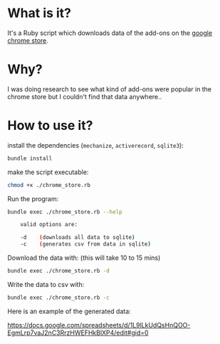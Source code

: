 # What is it?

It's a Ruby script which downloads data of the add-ons on the [google chrome store](https://chrome.google.com/webstore/category/extensions).

# Why?

I was doing research to see what kind of add-ons were popular in the chrome store but I couldn't find that data anywhere..

# How to use it?

install the dependencies (`mechanize`, `activerecord`, `sqlite3`):

```bash
bundle install
```

make the script executable:

```bash
chmod +x ./chrome_store.rb
```

Run the program:

```bash
bundle exec ./chrome_store.rb --help

    valid options are:

    -d    (downloads all data to sqlite)
    -c    (generates csv from data in sqlite)
```

Download the data with:
(this will take 10 to 15 mins)
```bash
bundle exec ./chrome_store.rb -d
```

Write the data to csv with:
```bash
bundle exec ./chrome_store.rb -c
```


Here is an example of the generated data:

https://docs.google.com/spreadsheets/d/1L9lLkUdQsHnQOO-EgmLrp7vaJ2nC3RrzHWEFHkBlXP4/edit#gid=0
